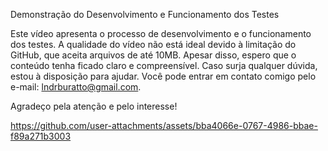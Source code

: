 Demonstração do Desenvolvimento e Funcionamento dos Testes

Este vídeo apresenta o processo de desenvolvimento e o funcionamento dos testes. A qualidade do vídeo não está ideal devido à limitação do GitHub, que aceita arquivos de até 10MB. Apesar disso, espero que o conteúdo tenha ficado claro e compreensível.
Caso surja qualquer dúvida, estou à disposição para ajudar. Você pode entrar em contato comigo pelo e-mail: lndrburatto@gmail.com.

Agradeço pela atenção e pelo interesse!

https://github.com/user-attachments/assets/bba4066e-0767-4986-bbae-f89a271b3003

